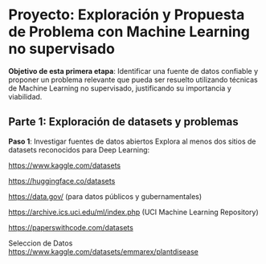 # Proyecto: Exploración y Propuesta de Problema con Machine Learning no supervisado

 **Objetivo de esta primera etapa**:
Identificar una fuente de datos confiable y proponer un problema relevante que pueda ser resuelto utilizando técnicas de Machine Learning no supervisado, justificando su importancia y viabilidad.

## Parte 1: Exploración de datasets y problemas

**Paso 1**: Investigar fuentes de datos abiertos
Explora al menos dos sitios de datasets reconocidos para Deep Learning:

https://www.kaggle.com/datasets

https://huggingface.co/datasets

https://data.gov/ (para datos públicos y gubernamentales)

https://archive.ics.uci.edu/ml/index.php (UCI Machine Learning Repository)

https://paperswithcode.com/datasets

Seleccion de Datos
https://www.kaggle.com/datasets/emmarex/plantdisease